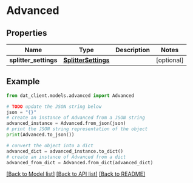 # Advanced


## Properties

Name | Type | Description | Notes
------------ | ------------- | ------------- | -------------
**splitter_settings** | [**SplitterSettings**](SplitterSettings.md) |  | [optional] 

## Example

```python
from dat_client.models.advanced import Advanced

# TODO update the JSON string below
json = "{}"
# create an instance of Advanced from a JSON string
advanced_instance = Advanced.from_json(json)
# print the JSON string representation of the object
print(Advanced.to_json())

# convert the object into a dict
advanced_dict = advanced_instance.to_dict()
# create an instance of Advanced from a dict
advanced_from_dict = Advanced.from_dict(advanced_dict)
```
[[Back to Model list]](../README.md#documentation-for-models) [[Back to API list]](../README.md#documentation-for-api-endpoints) [[Back to README]](../README.md)


